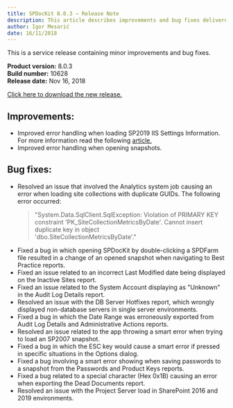 ```yaml
---
title: SPDocKit 8.0.3 — Release Note
description: This article describes improvements and bug fixes delivered in SPDocKit 8.0.3
author: Igor Mesarić
date: 16/11/2018
---
```


This is a service release containing minor improvements and bug fixes. 

__Product version:__ 8.0.3  
__Build number:__   10628     
__Release date:__ Nov 16, 2018    

[Click here to download the new release.](https://www.syskit.com/products/spdockit/download/)

## Improvements:
* Improved error handling when loading SP2019 IIS Settings Information. For more information read the following [article.](#internal/troubleshooting/server-load-and-user-permissions/error-while-loading-iis-settings)
* Improved error handling when opening snapshots.

## Bug fixes:
* Resolved an issue that involved the Analytics system job causing an error when loading site collections with duplicate GUIDs.
The following error occurred: 
    > "System.Data.SqlClient.SqlException: Violation of PRIMARY KEY constraint 'PK_SiteCollectionMetricsByDate'. Cannot insert duplicate key in object      
   'dbo.SiteCollectionMetricsByDate'."
* Fixed a bug in which opening SPDocKit by double-clicking a SPDFarm file resulted in a change of an opened snapshot when navigating to Best Practice reports. 
* Fixed an issue related to an incorrect Last Modified date being displayed on the Inactive Sites report.
* Fixed an issue related to the System Account displaying as "Unknown" in the Audit Log Details report. 
* Resolved an issue with the DB Server Hotfixes report, which wrongly displayed non-database servers in single server environments. 
* Fixed a bug in which the Date Range was erroneously exported from Audit Log Details and Administrative Actions reports.
* Resolved an issue related to the app throwing a smart error when trying to load an SP2007 snapshot.
* Fixed a bug in which the ESC key would cause a smart error if pressed in specific situations in the Options dialog. 
* Fixed a bug involving a smart error showing when saving passwords to a snapshot from the Passwords and Product Keys reports.
* Fixed a bug related to a special character (Hex 0x1B) causing an error when exporting the Dead Documents report. 
* Resolved an issue with the Project Server load in SharePoint 2016 and 2019 environments.
    